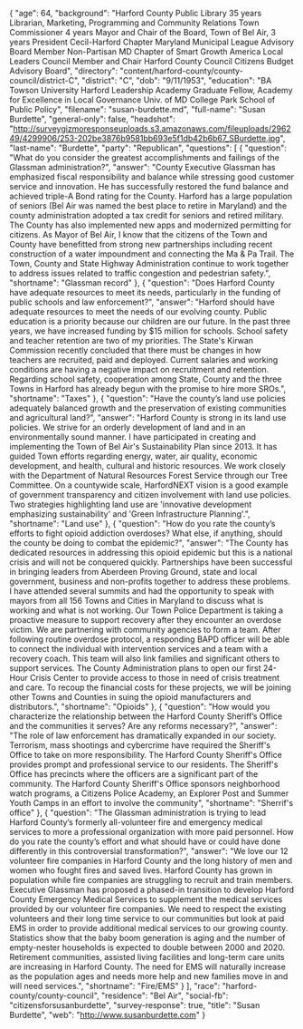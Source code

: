 {
  "age": 64,
  "background": "Harford County Public Library 35 years Librarian, Marketing, Programming and Community Relations Town Commissioner 4 years Mayor and Chair of the Board, Town of Bel Air, 3 years President Cecil-Harford Chapter Maryland Municipal League Advisory Board Member Non-Partisan MD Chapter of Smart Growth America Local Leaders Council Member and Chair Harford County Council Citizens Budget Advisory Board",
  "directory": "content/harford-county/county-council/district-C",
  "district": "C",
  "dob": "9/11/1953",
  "education": "BA Towson University Harford Leadership Academy Graduate Fellow, Academy for Excellence in Local Governance Univ. of MD College Park School of Public Policy",
  "filename": "susan-burdette.md",
  "full-name": "Susan Burdette",
  "general-only": false,
  "headshot": "http://surveygizmoresponseuploads.s3.amazonaws.com/fileuploads/296249/4299906/253-202be3876b9581bb693e5f1db42b6b67_SBurdette.jpg",
  "last-name": "Burdette",
  "party": "Republican",
  "questions": [
    {
      "question": "What do you consider the greatest accomplishments and failings of the Glassman administration?",
      "answer": "County Executive Glassman has emphasized fiscal responsibility and balance while stressing good customer service and innovation. He has successfully restored the fund balance and achieved triple-A Bond rating for the County. Harford has a large population of seniors (Bel Air was named the best place to retire in Maryland) and the county administration adopted a tax credit for seniors and retired military. The County has also implemented new apps and modernized permitting for citizens. As Mayor of Bel Air, I know that the citizens of the Town and County have benefitted from strong new partnerships including recent construction of a water impoundment and connecting the Ma & Pa Trail. The Town, County and State Highway Administration continue to work together to address issues related to traffic congestion and pedestrian safety.",
      "shortname": "Glassman record"
    },
    {
      "question": "Does Harford County have adequate resources to meet its needs, particularly in the funding of public schools and law enforcement?",
      "answer": "Harford should have adequate resources to meet the needs of our evolving county. Public education is a priority because our children are our future. In the past three years, we have increased funding by $15 million for schools. School safety and teacher retention are two of my priorities. The State's Kirwan Commission recently concluded that there must be changes in how teachers are recruited, paid and deployed. Current salaries and working conditions are having a negative impact on recruitment and retention. Regarding school safety, cooperation among State, County and the three Towns in Harford has already begun with the promise to hire more SROs.",
      "shortname": "Taxes"
    },
    {
      "question": "Have the county’s land use policies adequately balanced growth and the preservation of existing communities and agricultural land?",
      "answer": "Harford County is strong in its land use policies. We strive for an orderly development of land and in an environmentally sound manner. I have participated in creating and implementing the Town of Bel Air's Sustainability Plan since 2013. It has guided Town efforts regarding energy, water, air quality, economic development, and health, cultural and historic resources. We work closely with the Department of Natural Resources Forest Service through our Tree Committee. On a countywide scale, HarfordNEXT vision is a good example of government transparency and citizen involvement with land use policies. Two strategies highlighting land use are 'innovative development emphasizing sustainability' and 'Green Infrastructure Planning'.",
      "shortname": "Land use"
    },
    {
      "question": "How do you rate the county’s efforts to fight opioid addiction overdoses? What else, if anything, should the county be doing to combat the epidemic?",
      "answer": "The County has dedicated resources in addressing this opioid epidemic but this is a national crisis and will not be conquered quickly. Partnerships have been successful in bringing leaders from Aberdeen Proving Ground, state and local government, business and non-profits together to address these problems. I have attended several summits and had the opportunity to speak with mayors from all 156 Towns and Cities in Maryland to discuss what is working and what is not working. Our Town Police Department is taking a proactive measure to support recovery after they encounter an overdose victim. We are partnering with community agencies to form a team. After following routine overdose protocol, a responding BAPD officer will be able to connect the individual with intervention services and a team with a recovery coach. This team will also link families and significant others to support services. The County Administration plans to open our first 24-Hour Crisis Center to provide access to those in need of crisis treatment and care. To recoup the financial costs for these projects, we will be joining other Towns and Counties in suing the opioid manufacturers and distributors.",
      "shortname": "Opioids"
    },
    {
      "question": "How would you characterize the relationship between the Harford County Sheriff’s Office and the communities it serves? Are any reforms necessary?",
      "answer": "The role of law enforcement has dramatically expanded in our society. Terrorism, mass shootings and cybercrime have required the Sheriff's Office to take on more responsibility. The Harford County Sheriff's Office provides prompt and professional service to our residents. The Sheriff's Office has precincts where the officers are a significant part of the community. The Harford County Sheriff's Office sponsors neighborhood watch programs, a Citizens Police Academy, an Explorer Post and Summer Youth Camps in an effort to involve the community",
      "shortname": "Sherrif's office"
    },
    {
      "question": "The Glassman administration is trying to lead Harford County’s formerly all-volunteer fire and emergency medical services to more a professional organization with more paid personnel. How do you rate the county’s effort and what should have or could have done differently in this controversial transformation?",
      "answer": "We love our 12 volunteer fire companies in Harford County and the long history of men and women who fought fires and saved lives. Harford County has grown in population while fire companies are struggling to recruit and train members. Executive Glassman has proposed a phased-in transition to develop Harford County Emergency Medical Services to supplement the medical services provided by our volunteer fire companies. We need to respect the existing volunteers and their long time service to our communities but look at paid EMS in order to provide additional medical services to our growing county. Statistics show that the baby boom generation is aging and the number of empty-nester households is expected to double between 2000 and 2020. Retirement communities, assisted living facilities and long-term care units are increasing in Harford County. The need for EMS will naturally increase as the population ages and needs more help and new families move in and will need services.",
      "shortname": "Fire/EMS"
    }
  ],
  "race": "harford-county/county-council",
  "residence": "Bel Air",
  "social-fb": "citizensforsusanburdette",
  "survey-response": true,
  "title": "Susan Burdette",
  "web": "http://www.susanburdette.com"
}
